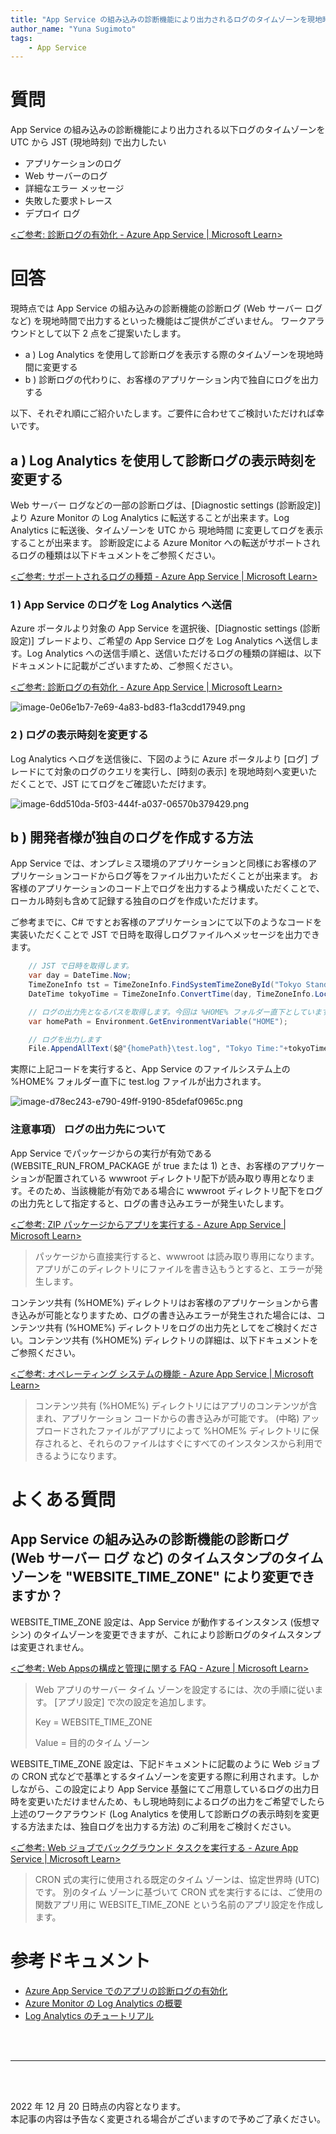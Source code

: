 ```yaml
---
title: "App Service の組み込みの診断機能により出力されるログのタイムゾーンを現地時間で出力したい"
author_name: "Yuna Sugimoto"
tags:
    - App Service
---
```


# 質問
App Service の組み込みの診断機能により出力される以下ログのタイムゾーンを UTC から JST (現地時刻) で出力したい
- アプリケーションのログ
- Web サーバーのログ
- 詳細なエラー メッセージ
- 失敗した要求トレース
- デプロイ ログ

[<ご参考: 診断ログの有効化 - Azure App Service | Microsoft Learn>](https://learn.microsoft.com/ja-jp/azure/app-service/troubleshoot-diagnostic-logs#overview)


# 回答
現時点では App Service の組み込みの診断機能の診断ログ (Web サーバー ログ など) を現地時間で出力するといった機能はご提供がございません。
ワークアラウンドとして以下 2 点をご提案いたします。
- a ) Log Analytics を使用して診断ログを表示する際のタイムゾーンを現地時間に変更する
- b ) 診断ログの代わりに、お客様のアプリケーション内で独自にログを出力する

以下、それぞれ順にご紹介いたします。ご要件に合わせてご検討いただければ幸いです。

## a ) Log Analytics を使用して診断ログの表示時刻を変更する
Web サーバー ログなどの一部の診断ログは、[Diagnostic settings (診断設定)] より Azure Monitor の Log Analytics に転送することが出来ます。Log Analytics に転送後、タイムゾーンを UTC から 現地時間 に変更してログを表示することが出来ます。
診断設定による Azure Monitor への転送がサポートされるログの種類は以下ドキュメントをご参照ください。

[<ご参考: サポートされるログの種類 - Azure App Service | Microsoft Learn>](https://learn.microsoft.com/ja-jp/azure/app-service/troubleshoot-diagnostic-logs#supported-log-types)


### 1 ) App Service のログを Log Analytics へ送信
Azure ポータルより対象の App Service を選択後、[Diagnostic settings (診断設定)] ブレードより、ご希望の App Service ログを Log Analytics へ送信します。Log Analytics への送信手順と、送信いただけるログの種類の詳細は、以下ドキュメントに記載がございますため、ご参照ください。

[<ご参考: 診断ログの有効化 - Azure App Service | Microsoft Learn>](https://learn.microsoft.com/ja-jp/azure/app-service/troubleshoot-diagnostic-logs#send-logs-to-azure-monitor)

![image-0e06e1b7-7e69-4a83-bd83-f1a3cdd17949.png]({{site.baseurl}}/media/2022/12/image-0e06e1b7-7e69-4a83-bd83-f1a3cdd17949.png)

### 2 ) ログの表示時刻を変更する
Log Analytics へログを送信後に、下図のように Azure ポータルより [ログ] ブレードにて対象のログのクエリを実行し、[時刻の表示] を現地時刻へ変更いただくことで、JST にてログをご確認いただけます。

![image-6dd510da-5f03-444f-a037-06570b379429.png]({{site.baseurl}}/media/2022/12/image-6dd510da-5f03-444f-a037-06570b379429.png)

## b ) 開発者様が独自のログを作成する方法
App Service では、オンプレミス環境のアプリケーションと同様にお客様のアプリケーションコードからログ等をファイル出力いただくことが出来ます。
お客様のアプリケーションのコード上でログを出力するよう構成いただくことで、ローカル時刻も含めて記録する独自のログを作成いただけます。

ご参考までに、C# ですとお客様のアプリケーションにて以下のようなコードを実装いただくことで JST で日時を取得しログファイルへメッセージを出力できます。

```csharp
    // JST で日時を取得します。
    var day = DateTime.Now;
    TimeZoneInfo tst = TimeZoneInfo.FindSystemTimeZoneById("Tokyo Standard Time");
    DateTime tokyoTime = TimeZoneInfo.ConvertTime(day, TimeZoneInfo.Local, tst);

    // ログの出力先となるパスを取得します。今回は %HOME% フォルダー直下としています。
    var homePath = Environment.GetEnvironmentVariable("HOME");

    // ログを出力します
    File.AppendAllText($@"{homePath}\test.log", "Tokyo Time:"+tokyoTime + Environment.NewLine);
```

実際に上記コードを実行すると、App Service のファイルシステム上の %HOME% フォルダー直下に test.log ファイルが出力されます。

![image-d78ec243-e790-49ff-9190-85defaf0965c.png]({{site.baseurl}}/media/2022/12/image-d78ec243-e790-49ff-9190-85defaf0965c.png)

### 注意事項） ログの出力先について
App Service でパッケージからの実行が有効である (WEBSITE_RUN_FROM_PACKAGE が true または 1) とき、お客様のアプリケーションが配置されている wwwroot ディレクトリ配下が読み取り専用となります。そのため、当該機能が有効である場合に wwwroot ディレクトリ配下をログの出力先として指定すると、ログの書き込みエラーが発生いたします。

[<ご参考: ZIP パッケージからアプリを実行する - Azure App Service | Microsoft Learn>](https://learn.microsoft.com/ja-jp/azure/app-service/deploy-run-package#troubleshooting)

> パッケージから直接実行すると、wwwroot は読み取り専用になります。 アプリがこのディレクトリにファイルを書き込もうとすると、エラーが発生します。

コンテンツ共有 (%HOME%) ディレクトリはお客様のアプリケーションから書き込みが可能となりますため、ログの書き込みエラーが発生された場合には、コンテンツ共有 (%HOME%) ディレクトリをログの出力先としてをご検討ください。コンテンツ共有 (%HOME%) ディレクトリの詳細は、以下ドキュメントをご参照ください。

[<ご参考: オペレーティング システムの機能 - Azure App Service | Microsoft Learn>](https://learn.microsoft.com/ja-jp/azure/app-service/operating-system-functionality#file-access-across-multiple-instances)
>コンテンツ共有 (%HOME%) ディレクトリにはアプリのコンテンツが含まれ、アプリケーション コードからの書き込みが可能です。 
>(中略)
>アップロードされたファイルがアプリによって %HOME% ディレクトリに保存されると、それらのファイルはすぐにすべてのインスタンスから利用できるようになります。




# よくある質問
## App Service の組み込みの診断機能の診断ログ (Web サーバー ログ など) のタイムスタンプのタイムゾーンを "WEBSITE_TIME_ZONE" により変更できますか？
WEBSITE_TIME_ZONE 設定は、App Service が動作するインスタンス (仮想マシン) のタイムゾーンを変更できますが、これにより診断ログのタイムスタンプは変更されません。

[<ご参考: Web Appsの構成と管理に関する FAQ - Azure | Microsoft Learn>](https://learn.microsoft.com/ja-jp/troubleshoot/azure/app-service/web-apps-configuration-and-management-faqs#how-do-i-set-the-server-time-zone-for-my-web-app)
> Web アプリのサーバー タイム ゾーンを設定するには、次の手順に従います。
> [アプリ設定] で次の設定を追加します。
> 
> Key = WEBSITE_TIME_ZONE
>
> Value = 目的のタイム ゾーン

WEBSITE_TIME_ZONE 設定は、下記ドキュメントに記載のように Web ジョブの CRON 式などで基準とするタイムゾーンを変更する際に利用されます。しかしながら、この設定により App Service 基盤にてご用意しているログの出力日時を変更いただけませんため、もし現地時刻によるログの出力をご希望でしたら上述のワークアラウンド (Log Analytics を使用して診断ログの表示時刻を変更する方法または、独自ログを出力する方法) のご利用をご検討ください。

[<ご参考: Web ジョブでバックグラウンド タスクを実行する - Azure App Service | Microsoft Learn>](https://learn.microsoft.com/ja-jp/azure/app-service/webjobs-create#ncrontab-expressions)

> CRON 式の実行に使用される既定のタイム ゾーンは、協定世界時 (UTC) です。 別のタイム ゾーンに基づいて CRON 式を実行するには、ご使用の関数アプリ用に WEBSITE_TIME_ZONE という名前のアプリ設定を作成します。


# 参考ドキュメント
- [Azure App Service でのアプリの診断ログの有効化](https://docs.microsoft.com/ja-jp/azure/app-service/troubleshoot-diagnostic-logs)
- [Azure Monitor の Log Analytics の概要](https://docs.microsoft.com/ja-jp/azure/azure-monitor/logs/log-analytics-overview)
- [Log Analytics のチュートリアル](https://docs.microsoft.com/ja-jp/azure/azure-monitor/logs/log-analytics-tutorial)



<br>
<br>

---

<br>
<br>

2022 年 12 月 20 日時点の内容となります。<br>
本記事の内容は予告なく変更される場合がございますので予めご了承ください。

<br>
<br>